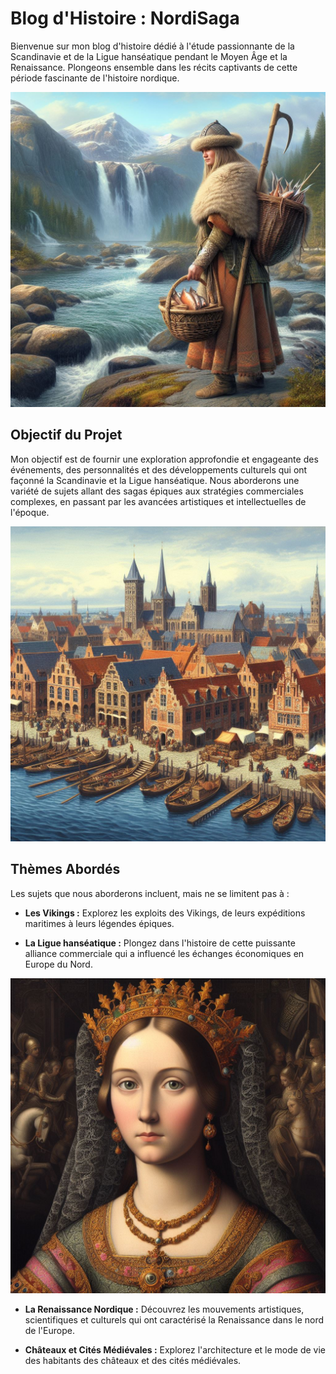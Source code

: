 # Blog d'Histoire : NordiSaga

Bienvenue sur mon blog d'histoire dédié à l'étude passionnante de la Scandinavie et de la Ligue hanséatique pendant le Moyen Âge et la Renaissance. Plongeons ensemble dans les récits captivants de cette période fascinante de l'histoire nordique.

![Vikings](public/vikingwoman.jpg)

## Objectif du Projet

Mon objectif est de fournir une exploration approfondie et engageante des événements, des personnalités et des développements culturels qui ont façonné la Scandinavie et la Ligue hanséatique. Nous aborderons une variété de sujets allant des sagas épiques aux stratégies commerciales complexes, en passant par les avancées artistiques et intellectuelles de l'époque.

![Ville Hanséatique](public/hansatown.jpg)

## Thèmes Abordés

Les sujets que nous aborderons incluent, mais ne se limitent pas à :

- **Les Vikings :** Explorez les exploits des Vikings, de leurs expéditions maritimes à leurs légendes épiques.

- **La Ligue hanséatique :** Plongez dans l'histoire de cette puissante alliance commerciale qui a influencé les échanges économiques en Europe du Nord.

![Renaissance Nordique](public/margrethe.jpg)

- **La Renaissance Nordique :** Découvrez les mouvements artistiques, scientifiques et culturels qui ont caractérisé la Renaissance dans le nord de l'Europe.


- **Châteaux et Cités Médiévales :** Explorez l'architecture et le mode de vie des habitants des châteaux et des cités médiévales.
